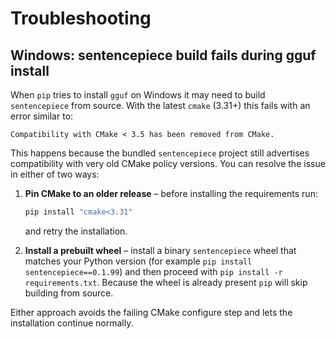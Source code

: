 # Troubleshooting

## Windows: sentencepiece build fails during gguf install

When `pip` tries to install `gguf` on Windows it may need to build `sentencepiece` from
source. With the latest `cmake` (3.31+) this fails with an error similar to:

```
Compatibility with CMake < 3.5 has been removed from CMake.
```

This happens because the bundled `sentencepiece` project still advertises
compatibility with very old CMake policy versions. You can resolve the issue in
either of two ways:

1. **Pin CMake to an older release** – before installing the requirements run:
   ```powershell
   pip install "cmake<3.31"
   ```
   and retry the installation.

2. **Install a prebuilt wheel** – install a binary `sentencepiece` wheel that
   matches your Python version (for example `pip install sentencepiece==0.1.99`)
   and then proceed with `pip install -r requirements.txt`. Because the wheel is
   already present `pip` will skip building from source.

Either approach avoids the failing CMake configure step and lets the
installation continue normally.
